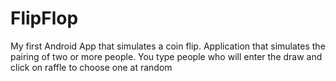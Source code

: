# FlipFlop
My first Android App that simulates a coin flip.
Application that simulates the pairing of two or more people. You type people who will enter the draw and click on raffle to choose one at random
